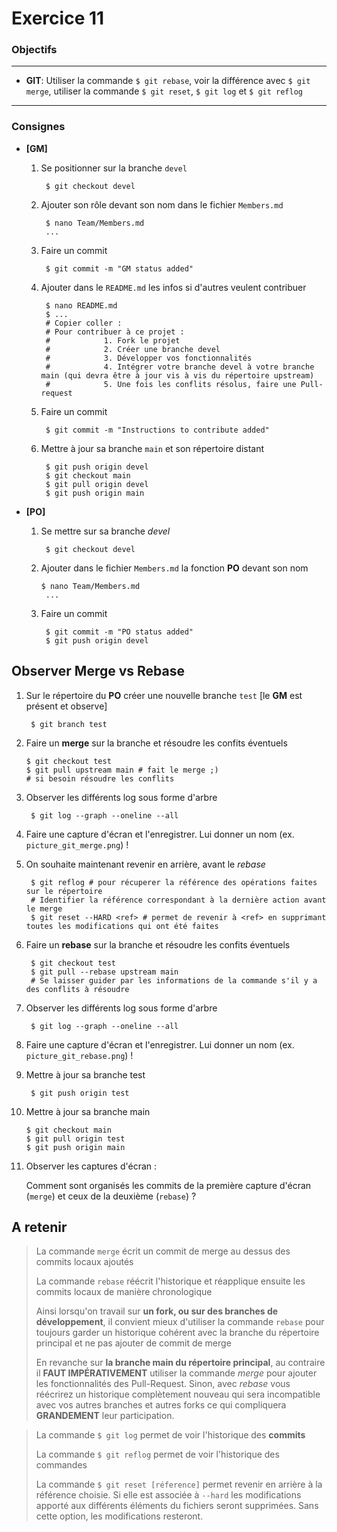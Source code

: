 Exercice 11
===

### Objectifs
---

* **GIT**: Utiliser la commande `$ git rebase`, voir la différence avec `$ git merge`, utiliser la commande `$ git reset`, `$ git log` et `$ git reflog`

---
### Consignes


* **[GM]**

    1. Se positionner sur la branche `devel`
  
            $ git checkout devel	   
  
    2. Ajouter son rôle devant son nom dans le fichier `Members.md`

		    $ nano Team/Members.md
		    ...
	
	3. Faire un commit 
	
  		    $ git commit -m "GM status added"
  
    4. Ajouter dans le `README.md` les infos si d'autres veulent contribuer

            $ nano README.md
            $ ...
            # Copier coller : 
            # Pour contribuer à ce projet :
            #            1. Fork le projet
            #            2. Créer une branche devel
            #            3. Développer vos fonctionnalités
            #            4. Intégrer votre branche devel à votre branche main (qui devra être à jour vis à vis du répertoire upstream)
            #            5. Une fois les conflits résolus, faire une Pull-request
  
    5. Faire un commit

            $ git commit -m "Instructions to contribute added"
    
    6. Mettre à jour sa branche `main` et son répertoire distant

            $ git push origin devel
            $ git checkout main
            $ git pull origin devel
            $ git push origin main
    


* **[PO]**

    1. Se mettre sur sa branche *devel*

            $ git checkout devel

  
    2. Ajouter dans le fichier `Members.md` la fonction **PO** devant son nom

           $ nano Team/Members.md
            ...
     
  
    3. Faire un commit 

            $ git commit -m "PO status added"
            $ git push origin devel 


## **Observer Merge vs Rebase**

1. Sur le répertoire du **PO** créer une nouvelle branche `test` [le **GM** est présent et observe]

        $ git branch test

2. Faire un **merge** sur la branche et résoudre les confits éventuels

       $ git checkout test
       $ git pull upstream main # fait le merge ;)
       # si besoin résoudre les conflits


3. Observer les différents log sous forme d'arbre

        $ git log --graph --oneline --all

4. Faire une capture d'écran et l'enregistrer. Lui donner un nom (ex. `picture_git_merge.png`) !

5. On souhaite maintenant revenir en arrière, avant le *rebase* 

        $ git reflog # pour récuperer la référence des opérations faites sur le répertoire
        # Identifier la référence correspondant à la dernière action avant le merge
        $ git reset --HARD <ref> # permet de revenir à <ref> en supprimant toutes les modifications qui ont été faites

6. Faire un **rebase** sur la branche et résoudre les confits éventuels

        $ git checkout test
        $ git pull --rebase upstream main
        # Se laisser guider par les informations de la commande s'il y a des conflits à résoudre

7. Observer les différents log sous forme d'arbre

        $ git log --graph --oneline --all

8. Faire une capture d'écran et  l'enregistrer. Lui donner un nom (ex. `picture_git_rebase.png`) !

9. Mettre à jour sa branche test

        $ git push origin test

10. Mettre à jour sa branche main

        $ git checkout main
        $ git pull origin test
        $ git push origin main 

11. Observer les captures d'écran : 

    Comment sont organisés les commits de la première capture d'écran (`merge`) et ceux de la deuxième (`rebase`) ?
    

## A retenir 

> La commande `merge` écrit un commit de merge au dessus des commits locaux ajoutés
>
> La commande `rebase` réécrit l'historique et réapplique ensuite les commits locaux de manière chronologique
>
> Ainsi lorsqu'on travail sur **un fork, ou sur des branches de développement**,  il convient mieux d'utiliser la commande `rebase` pour toujours garder un historique cohérent avec la branche du répertoire principal et ne pas ajouter de commit de merge
>
> En revanche sur **la branche main du répertoire principal**, au contraire il **FAUT IMPÉRATIVEMENT** utiliser la commande  *merge* pour ajouter les fonctionnalités des Pull-Request. Sinon, avec *rebase* vous réécrirez un historique complètement nouveau qui sera incompatible avec vos autres branches et autres forks ce qui compliquera **GRANDEMENT** leur participation.

> La commande `$ git log` permet de voir l'historique des **commits**
>
> La commande `$ git reflog` permet de voir l'historique des commandes
>
> La commande `$ git reset [réference]`  permet revenir en arrière à la référence choisie. Si elle est associée à `--hard` les modifications apporté aux différents éléments du fichiers seront supprimées. Sans cette option, les modifications resteront.

